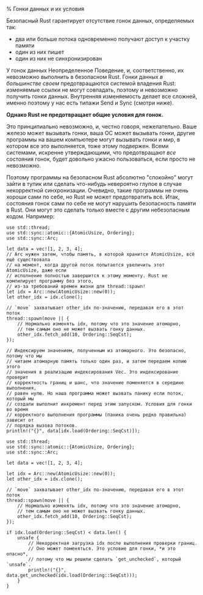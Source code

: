 % Гонки данных и их условия

Безопасный Rust гарантирует отсутствие гонок данных, определяемых так:

* два или больше потока одновременно получают доступ к участку памяти
* один из них пишет
* один из них не синхронизирован 

У гонок данных Неопределенное Поведение, и, соответственно, их невозможно
выполнить в безопасном Rust. Гонки данных *в большинстве своем* предотвращаются
системой владения Rust: изменяемые ссылки не могут совпадать,
поэтому и невозможно получить гонки данных. Внутренняя изменяемость делает все
сложней, именно поэтому у нас есть типажи Send и Sync (смотри ниже).

**Однако Rust не предотвращает общие условия для гонок.**

Это принципиально невозможно, и, честно говоря, нежелательно. Ваше железо может
вызывать гонки, ваша ОС может вызывать гонки, другие программы на вашем
компьютере могут вызывать гонки и мир, в котором все это выполняется, тоже этому
подвержен. Всеми системами, искренне утверждающими, что предотвращают *все*
состояния гонок, будет довольно ужасно пользоваться, если просто не
невозможно.

Поэтому программы на безопасном Rust абсолютно "спокойно" могут зайти в тупик
или сделать что-нибудь невероятно глупое в случае некорректной синхронизации.
Очевидно, такие программы не очень хороши сами по себе, но Rust не может 
предотвратить всё. Итак, состояния гонок сами по себе не могут нарушить 
безопасность памяти в Rust. Они могут это сделать только вместе с другим 
небезопасным кодом. Например:

```rust,no_run
use std::thread;
use std::sync::atomic::{AtomicUsize, Ordering};
use std::sync::Arc;

let data = vec![1, 2, 3, 4];
// Arc нужен затем, чтобы память, в которой хранится AtomicUsize, всё ещё существовала 
// на момент, когда другой поток попытается увеличить этот AtomicUsize, даже если 
// исполнение полностью завершится к этому моменту. Rust не компилирует программу без этого,  
// из-за требований времен жизни для thread::spawn!
let idx = Arc::new(AtomicUsize::new(0));
let other_idx = idx.clone();

// `move` захватывает other_idx по-значению, передавая его в этот поток
thread::spawn(move || {
    // Нормально изменять idx, потому что это значение атомарно,
    // тем самым оно не может вызвать гонку данных.
    other_idx.fetch_add(10, Ordering::SeqCst);
});

// Индексируем значением, полученным из атомарного. Это безопасно, потому что мы
// читаем атомарную память только один раз, и затем передаем копию этого  
// значения в реализацию индексирования Vec. Это индексирование проверит  
// корректность границ и шанс, что значение поменяется в середине выполнения, 
// равен нулю. Но наша программа может вызвать панику если поток, который мы 
// создали выполнит инкремент перед этим запуском. Условия для гонки во время 
// корректного выполнения программы (паника очень редко правильна) зависит от 
// порядка вызова потоков.
println!("{}", data[idx.load(Ordering::SeqCst)]);
```

```rust,no_run
use std::thread;
use std::sync::atomic::{AtomicUsize, Ordering};
use std::sync::Arc;

let data = vec![1, 2, 3, 4];

let idx = Arc::new(AtomicUsize::new(0));
let other_idx = idx.clone();

// `move` захватывает other_idx по-значению, передавая его в этот поток
thread::spawn(move || {
    // Нормально изменять idx, потому что это значение атомарно,
    // тем самым оно не может вызвать гонку данных.
    other_idx.fetch_add(10, Ordering::SeqCst);
});

if idx.load(Ordering::SeqCst) < data.len() {
    unsafe {
        // Некорректная загрузка idx после выполнения проверки границ.
        // Оно может поменяться. Это условие для гонки, *и это опасно*,
        // потому что мы решили сделать `get_unchecked`, который `unsafe`.
        println!("{}", data.get_unchecked(idx.load(Ordering::SeqCst)));
    }
}
```
